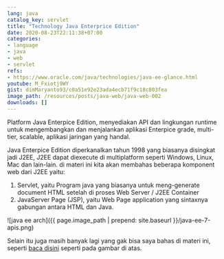 ```yaml
---
lang: java
catalog_key: servlet
title: "Technology Java Enterprice Edition"
date: 2020-08-23T22:11:38+07:00
categories:
- language
- java
- web
- servlet
refs: 
- https://www.oracle.com/java/technologies/java-ee-glance.html
youtube: M_Fxiotj9WY
gist: dimMaryanto93/c0a51e92e23ada4ecb71f9c18c803fea
image_path: /resources/posts/java-web/java-web-002
downloads: []
---
```


Platform Java Enterpice Edition, menyediakan API dan lingkungan runtime untuk mengembangkan dan menjalankan aplikasi Enterpice grade, multi-tier, scalable, aplikasi jaringan yang handal.

<!--more-->

Java Enterpice Edition diperkanalkan tahun 1998 yang biasanya disingkat jadi J2EE, J2EE dapat diexecute di multiplatform seperti Windows, Linux, Mac dan lain-lain. di materi ini kita akan membahas beberapa komponent web dari J2EE yaitu:

1. Servlet, yaitu Program java yang biasanya untuk meng-generate document HTML setelah di proses Web Server / J2EE Container
2. JavaServer Page (JSP), yaitu Web Page application yang sintaxnya gabungan antara HTML dan Java. 


![java ee arch]({{ page.image_path | prepend: site.baseurl }}/java-ee-7-apis.png)

Selain itu juga masih banyak lagi yang gak bisa saya bahas di materi ini, seperti [baca disini](https://www.oracle.com/java/technologies/java-ee-glance.html) seperti pada gambar di atas.